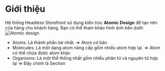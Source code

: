 # Giới thiệu

Hệ thống Headless Storefront sử dụng kiến trúc **Atomic Design** để tạo nên cửa hàng cho khách hàng. Bạn có thể tham khảo hình ảnh bên dưới:
![Atomic design](~@/assets/images/atomicdesign.jpeg)

- Atoms: Là thành phần bé nhất. => Atom cơ bản
- Molecules: Là một dạng atom nâng cấp gồm nhiều atom hợp lại. => Atom có thể chứa đươc atom khác
- Organisms: Là một thể thống nhất gồm nhiều phân tử và nguyên tử hợp lại => Đây chính là Section

